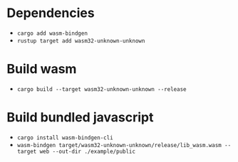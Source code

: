 # Dependencies

- `cargo add wasm-bindgen`
- `rustup target add wasm32-unknown-unknown`


# Build wasm
- `cargo build --target wasm32-unknown-unknown --release`

# Build bundled javascript
- `cargo install wasm-bindgen-cli`
- `wasm-bindgen target/wasm32-unknown-unknown/release/lib_wasm.wasm --target web --out-dir ./example/public`